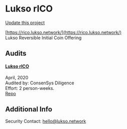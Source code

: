 
# Lukso rICO

[Update this project](https://github.com/ConsenSys/blockchainSecurityDB/edit/master/projects/rico.json)
  
[https://rico.lukso.network/](https://rico.lukso.network/)<br>
Lukso Reversible Initial Coin Offering


## Audits



#### [Lukso rICO](https://diligence.consensys.net/audits/2020/04/rico/)

April, 2020<br>
Audited by: ConsenSys Diligence<br>Effort: 2 person-weeks.<br>
[Repo](https://github.com/lukso-network/rICO-smart-contracts/tree/audit)<br>
      

  



## Additional Info

Security Contact: hello@lukso.network
